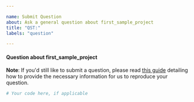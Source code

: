 ```yaml
---

name: Submit Question
about: Ask a general question about first_sample_project
title: "QST:"
labels: "question"

---
```


#### Question about first_sample_project

**Note**: If you'd still like to submit a question, please read [this guide](
https://matthewrocklin.com/blog/work/2018/02/28/minimal-bug-reports) detailing how to
provide the necessary information for us to reproduce your question.

```python
# Your code here, if applicable
```
